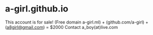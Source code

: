 # a-girl.github.io
This account is for sale! (Free domain a-girl.ml) + (github.com/a-girl) + (a8girl@gmail.com) = $2000 Contact a_boy(at)live.com
